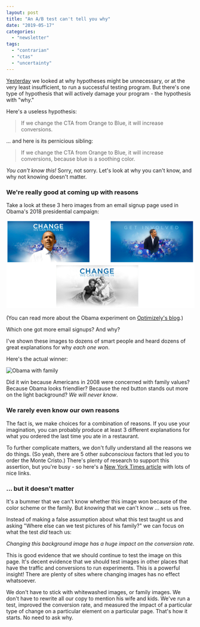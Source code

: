 ```yaml
---
layout: post
title: "An A/B test can't tell you why"
date: "2019-05-17"
categories: 
  - "newsletter"
tags: 
  - "contrarian"
  - "ctas"
  - "uncertainty"
---
```


[Yesterday](/you-dont-need-a-hypothesis/) we looked at why hypotheses might be unnecessary, or at the very least insufficient, to run a successful testing program. But there's one type of hypothesis that will actively damage your program - the hypothesis with "why."

Here's a useless hypothesis:

> If we change the CTA from Orange to Blue, it will increase conversions.

... and here is its pernicious sibling:

> If we change the CTA from Orange to Blue, it will increase conversions, because blue is a soothing color.

_You can't know this!_ Sorry, not sorry. Let's look at why you can't know, and why not knowing doesn't matter.

### We're really good at coming up with reasons

Take a look at these 3 hero images from an email signup page used in Obama's 2018 presidential campaign:

![Three images of Barack Obama](/images/three-obamas.png)

(You can read more about the Obama experiment on [Optimizely's blog](https://blog.optimizely.com/2010/11/29/how-obama-raised-60-million-by-running-a-simple-experiment/).)

Which one got more email signups? And why?

I've shown these images to dozens of smart people and heard dozens of great explanations for why _each one won_.

Here's the actual winner:

![Obama with family](https://lh5.googleusercontent.com/oCGKQKQ9gRaqDFbIhfd0HcW1zp8z7eCRjApxgR4YYkYYxvidrUm2n-4EXNJhnAr1KOHOs7L80z-kbCnMpe3zvcYlGc6dAuBPuLe44buBMtdq83piKsGvjOwSaifOGesewDpyZGOBdMA)

Did it win because Americans in 2008 were concerned with family values? Because Obama looks friendlier? Because the red button stands out more on the light background? _We will never know_.

### We rarely even know our own reasons

The fact is, we make choices for a combination of reasons. If you use your imagination, you can probably produce at least 3 different explanations for what you ordered the last time you ate in a restaurant.

To further complicate matters, we don't fully understand all the reasons we do things. (So yeah, there are 5 other _subconscious_ factors that led you to order the Monte Cristo.) There's plenty of research to support this assertion, but you're busy - so here's a [New York Times article](https://www.nytimes.com/2016/07/18/opinion/why-you-dont-know-your-own-mind.html) with lots of nice links.

### ... but it doesn't matter

It's a bummer that we can't know whether this image won because of the color scheme or the family. But _knowing_ that we can't know ... sets us free.

Instead of making a false assumption about what this test taught us and asking "Where else can we test pictures of his family?" we can focus on what the test _did_ teach us:

_Changing this background image has a huge impact on the conversion rate._

This is good evidence that we should continue to test the image on this page. It's decent evidence that we should test images in other places that have the traffic and conversions to run experiments. This is a powerful insight! There are plenty of sites where changing images has no effect whatsoever.

We don't have to stick with whitewashed images, or family images. We don't have to rewrite all our copy to mention his wife and kids. We've run a test, improved the conversion rate, and measured the impact of a particular type of change on a particular element on a particular page. That's how it starts. No need to ask why.
